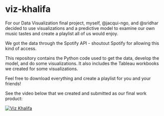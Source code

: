 # viz-khalifa
For our Data Visualization final project, myself, @jacqui-ngo, and @sridhar decided to use visualizations 
and a predictive model to examine our own music tastes and create a playlist all of us would enjoy.

We got the data through the Spotify API - shoutout Spotify for allowing this kind of access. 

This repository contains the Python code used to get the data, develop the model, and do some visualizations. 
It also includes the Tableau workbooks we created for some visualizations. 

Feel free to download everything and create a playlist for you and your friends!

See the video below that we created and submitted as our final work product:

[![Viz Khalifa](https://img.youtube.com/vi/LwtY5U5H3q0/0.jpg)](https://www.youtube.com/watch?v=LwtY5U5H3q0 "Viz Khalifa")
